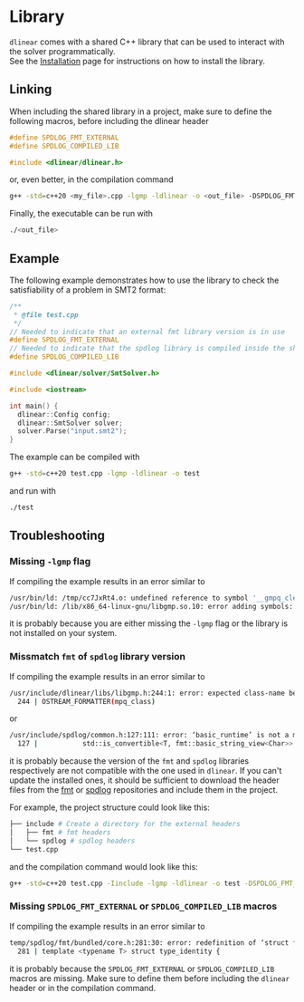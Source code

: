 # Library

`dlinear` comes with a shared C++ library that can be used to interact with the solver programmatically.  
See the [Installation](./Installation.md) page for instructions on how to install the library.

## Linking

When including the shared library in a project, make sure to define the following macros, before including the dlinear header

```cpp
#define SPDLOG_FMT_EXTERNAL
#define SPDLOG_COMPILED_LIB

#include <dlinear/dlinear.h>
```

or, even better, in the compilation command

```bash
g++ -std=c++20 <my_file>.cpp -lgmp -ldlinear -o <out_file> -DSPDLOG_FMT_EXTERNAL -DSPDLOG_COMPILED_LIB
```

Finally, the executable can be run with

```bash
./<out_file>
```

## Example

The following example demonstrates how to use the library to check the satisfiability of a problem in SMT2 format:

```cpp
/**
 * @file test.cpp
 */
// Needed to indicate that an external fmt library version is in use
#define SPDLOG_FMT_EXTERNAL
// Needed to indicate that the spdlog library is compiled inside the shared library
#define SPDLOG_COMPILED_LIB

#include <dlinear/solver/SmtSolver.h>

#include <iostream>

int main() {
  dlinear::Config config;
  dlinear::SmtSolver solver;
  solver.Parse("input.smt2");
}
```

The example can be compiled with

```bash
g++ -std=c++20 test.cpp -lgmp -ldlinear -o test
```

and run with

```bash
./test
```

## Troubleshooting

### Missing `-lgmp` flag

If compiling the example results in an error similar to

```bash
/usr/bin/ld: /tmp/cc7JxRt4.o: undefined reference to symbol '__gmpq_clear'
/usr/bin/ld: /lib/x86_64-linux-gnu/libgmp.so.10: error adding symbols: DSO missing from command line
```

it is probably because you are either missing the `-lgmp` flag or the library is not installed on your system.

### Missmatch `fmt` of `spdlog` library version

If compiling the example results in an error similar to

```bash
/usr/include/dlinear/libs/libgmp.h:244:1: error: expected class-name before ‘{’ token
  244 | OSTREAM_FORMATTER(mpq_class)
```

or

```bash
/usr/include/spdlog/common.h:127:111: error: ‘basic_runtime’ is not a member of ‘fmt’
  127 |           std::is_convertible<T, fmt::basic_string_view<Char>>::value || std::is_same<remove_cvref_t<T>, fmt::basic_runtime<Char>>::value>
```

it is probably because the version of the `fmt` and `spdlog` libraries respectively are not compatible with the one used in `dlinear`.
If you can't update the installed ones, it should be sufficient to download the header files from the [fmt](http://github.com/fmtlib/fmt) or [spdlog](https://github.com/gabime/spdlog) repositories and include them in the project.

For example, the project structure could look like this:

```bash
├── include # Create a directory for the external headers
│   ├── fmt # fmt headers
│   └── spdlog # spdlog headers
└── test.cpp
```

and the compilation command would look like this:

```bash
g++ -std=c++20 test.cpp -Iinclude -lgmp -ldlinear -o test -DSPDLOG_FMT_EXTERNAL -DSPDLOG_COMPILED_LIB
```

### Missing `SPDLOG_FMT_EXTERNAL` or `SPDLOG_COMPILED_LIB` macros

If compiling the example results in an error similar to

```bash
temp/spdlog/fmt/bundled/core.h:281:30: error: redefinition of ‘struct fmt::v10::type_identity<T>’
  281 | template <typename T> struct type_identity {
```

it is probably because the `SPDLOG_FMT_EXTERNAL` or `SPDLOG_COMPILED_LIB` macros are missing.
Make sure to define them before including the `dlinear` header or in the compilation command.
